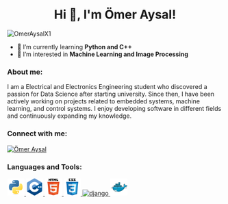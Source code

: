<h1 align="center">Hi 👋, I'm Ömer Aysal!</h1>

<p align="left"> <img src="https://komarev.com/ghpvc/?username=OmerAysalX1&label=Profile%20views&color=0e75b6&style=flat" alt="OmerAysalX1" /> </p>

- 🌱 I’m currently learning **Python and C++**  
- 🤖 I’m interested in **Machine Learning and Image Processing**  

<h3 align="left">About me:</h3>
<p align="left">I am a Electrical and Electronics Engineering student who discovered a passion for Data Science after starting university. Since then, I have been actively working on projects related to embedded systems, machine learning, and control systems. I enjoy developing software in different fields and continuously expanding my knowledge.

>
</p>


<h3 align="left">Connect with me:</h3>
<p align="left">
<a href="https://www.linkedin.com/in/%C3%B6mer-aysal-0a03a92b5/" target="blank"><img align="center" src="https://raw.githubusercontent.com/rahuldkjain/github-profile-readme-generator/master/src/images/icons/Social/linked-in-alt.svg" alt="Ömer Aysal" height="30" width="40" /></a>

</p>


<h3 align="left">Languages and Tools:</h3>
<p align="left"> 
<a href="https://www.python.org" target="_blank" rel="noreferrer"> <img src="https://raw.githubusercontent.com/devicons/devicon/master/icons/python/python-original.svg" alt="python" width="40" height="40"/> </a> 
<a href="https://isocpp.org/" target="_blank" rel="noreferrer"> <img src="https://raw.githubusercontent.com/devicons/devicon/master/icons/cplusplus/cplusplus-original.svg" alt="C++" width="40" height="40"/> </a>  
<a href="https://www.w3.org/html/" target="_blank" rel="noreferrer"> <img src="https://raw.githubusercontent.com/devicons/devicon/master/icons/html5/html5-original-wordmark.svg" alt="html5" width="40" height="40"/> </a> 
<a href="https://www.w3schools.com/css/" target="_blank" rel="noreferrer"> <img src="https://raw.githubusercontent.com/devicons/devicon/master/icons/css3/css3-original-wordmark.svg" alt="css3" width="40" height="40"/> </a> 
<a href="https://www.djangoproject.com/" target="_blank" rel="noreferrer"> <img src="https://cdn.worldvectorlogo.com/logos/django.svg" alt="django" width="40" height="40"/> </a>  
<a href="https://www.docker.com/" target="_blank" rel="noreferrer"> <img src="https://raw.githubusercontent.com/devicons/devicon/master/icons/docker/docker-original.svg" alt="docker" width="40" height="40"/> </a> 
</p>

<br>

